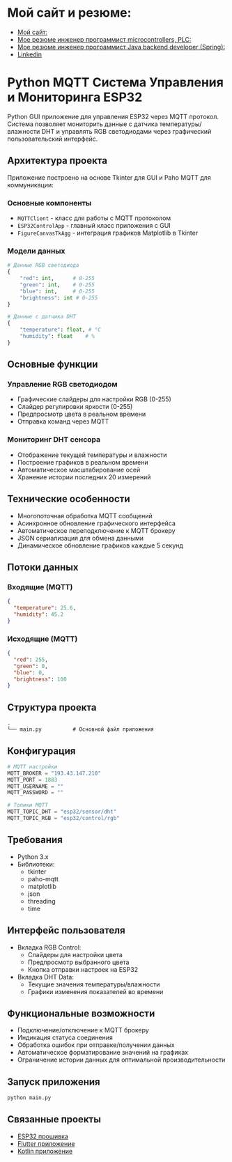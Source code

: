
# Мой сайт и резюме:

- [Мой сайт:](https://technocom.site123.me/)
- [Мое резюме инженер программист microcontrollers, PLC:](https://innopolis.hh.ru/resume/782d86d5ff0e9487200039ed1f6f3373384b30)
- [Мое резюме инженер программист Java backend developer (Spring):](https://innopolis.hh.ru/resume/9e3b451aff03fd23830039ed1f496e79587649)
- [Linkedin](www.linkedin.com/in/timur-sultanov-ab208a101)

# Python MQTT Система Управления и Мониторинга ESP32

Python GUI приложение для управления ESP32 через MQTT протокол. Система позволяет мониторить данные с датчика температуры/влажности DHT и управлять RGB светодиодами через графический пользовательский интерфейс.

## Архитектура проекта

Приложение построено на основе Tkinter для GUI и Paho MQTT для коммуникации:

### Основные компоненты
- `MQTTClient` - класс для работы с MQTT протоколом
- `ESP32ControlApp` - главный класс приложения с GUI
- `FigureCanvasTkAgg` - интеграция графиков Matplotlib в Tkinter

### Модели данных
```python
# Данные RGB светодиода
{
    "red": int,      # 0-255
    "green": int,    # 0-255
    "blue": int,     # 0-255
    "brightness": int # 0-255
}

# Данные с датчика DHT
{
    "temperature": float, # °C
    "humidity": float    # %
}
```

## Основные функции

### Управление RGB светодиодом
- Графические слайдеры для настройки RGB (0-255)
- Слайдер регулировки яркости (0-255)
- Предпросмотр цвета в реальном времени
- Отправка команд через MQTT

### Мониторинг DHT сенсора
- Отображение текущей температуры и влажности
- Построение графиков в реальном времени
- Автоматическое масштабирование осей
- Хранение истории последних 20 измерений

## Технические особенности
- Многопоточная обработка MQTT сообщений
- Асинхронное обновление графического интерфейса
- Автоматическое переподключение к MQTT брокеру
- JSON сериализация для обмена данными
- Динамическое обновление графиков каждые 5 секунд

## Потоки данных

### Входящие (MQTT)
```json
{
  "temperature": 25.6,
  "humidity": 45.2
}
```

### Исходящие (MQTT)
```json
{
  "red": 255,
  "green": 0,
  "blue": 0,
  "brightness": 100
}
```

## Структура проекта
```plaintext
.
└── main.py          # Основной файл приложения
```

## Конфигурация
```python
# MQTT настройки
MQTT_BROKER = "193.43.147.210"
MQTT_PORT = 1883
MQTT_USERNAME = ""
MQTT_PASSWORD = ""

# Топики MQTT
MQTT_TOPIC_DHT = "esp32/sensor/dht"
MQTT_TOPIC_RGB = "esp32/control/rgb"
```

## Требования
- Python 3.x
- Библиотеки:
  - tkinter
  - paho-mqtt
  - matplotlib
  - json
  - threading
  - time

## Интерфейс пользователя
- Вкладка RGB Control:
  - Слайдеры для настройки цвета
  - Предпросмотр выбранного цвета
  - Кнопка отправки настроек на ESP32
- Вкладка DHT Data:
  - Текущие значения температуры/влажности
  - Графики изменения показателей во времени

## Функциональные возможности
- Подключение/отключение к MQTT брокеру
- Индикация статуса соединения
- Обработка ошибок при отправке/получении данных
- Автоматическое форматирование значений на графиках
- Ограничение истории данных для оптимальной производительности

## Запуск приложения
```bash
python main.py
```

## Связанные проекты
- [ESP32 прошивка](https://github.com/timurtm72/esp_idf_esp32_mqtt_android)
- [Flutter приложение](https://github.com/timurtm72/flutter_android_mqtt_python_esp32)
- [Kotlin приложение](https://github.com/timurtm72/kotlin_mqtt_esp32_python)


